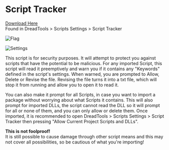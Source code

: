 # Script Tracker

<a href="https://github.com/Dreadrith/DreadScripts/releases/download/Scripts/ScriptTracker.unitypackage">Download Here</a>  
Found in DreadTools > Scripts Settings > Script Tracker

![Flag](https://cdn.discordapp.com/attachments/898498998527197224/898544716478574722/unknown.png)

![Settings](https://cdn.discordapp.com/attachments/898498998527197224/944407784546512906/scriptSettings.png)

This script is for security purposes. It will attempt to protect you against scripts that have the potential to be malicious.
 For any imported Script, this script will read it preemptively and warn you if it contains any "Keywords" defined in the script's settings. 
 When warned, you are prompted to Allow, Delete or Revise the file. Revising the file turns it into a txt file, which will stop it from running and allow you to open it to read it.

You can also make it prompt for all Scripts, in case you want to import a package without worrying about what Scripts it contains.
This will also prompt for imported DLLs, the script cannot read the DLL so it will prompt for all or none of them, and you can only allow or delete them.
Once imported, it is recommended to open DreadTools > Scripts Settings > Script Tracker then pressing "Allow Current Project Scripts and DLLs".

**This is not foolproof!**  
It is still possible to cause damage through other script means and this may not cover all possibilities, so be cautious of what you're importing!

